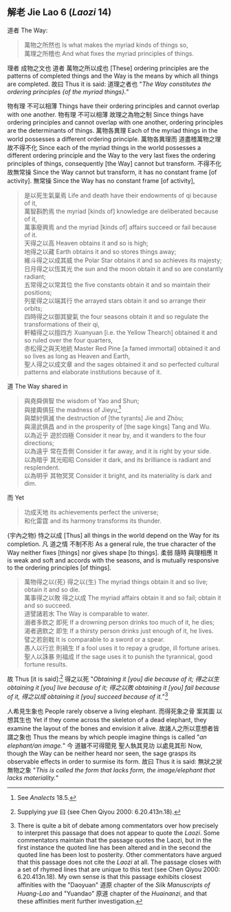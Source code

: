 ## 解老 Jie Lao 6 (_Laozi_ 14)

道者
The Way:

> 萬物之所然也
Is what makes the myriad kinds of things so,  
萬理之所稽也
And what fixes the myriad principles of things.

理者
成物之文也
道者
萬物之所以成也
[These] ordering principles
are the patterns of completed things
and the Way
is the means by which all things are completed.
故曰
Thus it is said:
道理之者也
"*The Way constitutes the ordering principles
{of the myriad things}.*"

物有理
不可以相薄
Things have their ordering principles
and cannot overlap with one another.
物有理
不可以相薄
故理之為物之制
Since things have ordering principles
and cannot overlap with one another,
ordering principles are the determinants of things.
萬物各異理
Each of the myriad things in the world possesses a different ordering principle.
萬物各異理而
道盡稽萬物之理
故不得不化
Since each of the myriad things in the world possesses a different ordering principle
and the Way to the very last fixes the ordering principles of things,
consequently [the Way] cannot but transform.
不得不化
故無常操
Since the Way cannot but transform,
it has no constant frame [of activity].
無常操
Since the Way has no constant frame [of activity],

> 是以死生氣稟焉
Life and death have their endowments of qi because of it,  
萬智斟酌焉
the myriad [kinds of] knowledge are deliberated because of it,  
萬事廢興焉
and the myriad [kinds of] affairs succeed or fail because of it.  
天得之以高
Heaven obtains it and so is high;  
地得之以藏
Earth obtains it and so stores things away;  
維斗得之以成其威
the Polar Star obtains it and so achieves its majesty;  
日月得之以恆其光
the sun and the moon obtain it and so are constantly radiant;  
五常得之以常其位
the five constants obtain it and so maintain their positions;  
列星得之以端其行
the arrayed stars obtain it and so arrange their orbits;  
四時得之以御其變氣
the four seasons obtain it and so regulate the transformations of their qi,  
軒轅得之以擅四方
Xuanyuan [i.e. the Yellow Thearch] obtained it and so ruled over the four quarters,  
赤松得之與天地統
Master Red Pine [a famed immortal] obtained it and so lives as long as Heaven and Earth,  
聖人得之以成文章
and the sages obtained it and so perfected cultural patterns and elaborate institutions because of it.

道
The Way shared in

> 與堯舜俱智
the wisdom of Yao and Shun;  
與接輿俱狂
the madness of Jieyu;[^jie-lao-9]  
與桀紂俱滅
the destruction of [the tyrants] Jie and Zhòu;  
與湯武俱昌
and in the prosperity of [the sage kings] Tang and Wu.  
以為近乎
遊於四極
Consider it near by,
and it wanders to the four directions;  
以為遠乎
常在吾側
Consider it far away,
and it is right by your side.  
以為暗乎
其光昭昭
Consider it dark,
and its brilliance is radiant and resplendent.  
以為明乎
其物冥冥
Consider it bright,
and its materiality is dark and dim.

[^jie-lao-9]: See _Analects_ 18.5.

而
Yet

> 功成天地
its achievements perfect the universe;  
和化雷霆
and its harmony transforms its thunder.

{宇內之物}
恃之以成
[Thus] all things in the world
depend on the Way for its completion.
凡
道之情
不制不形
As a general rule,
the true character of the Way
neither fixes [things] nor gives shape [to things].
柔弱
隨時
與理相應
It is weak and soft
and accords with the seasons,
and is mutually responsive to the ordering principles [of things].

> 萬物得之以{死}
得之以{生}
The myriad things obtain it and so live;
obtain it and so die.  
萬事得之以敗
得之以成
The myriad affairs obtain it and so fail;
obtain it and so succeed.  
道譬諸若水
The Way is comparable to water.  
溺者多飲之
即死
If a drowning person drinks too much of it,
he dies;  
渴者適飲之
即生
If a thirsty person drinks just enough of it,
he lives.  
譬之若劍戟
It is comparable to a sword or a spear.  
愚人以行忿
則禍生
If a fool uses it to repay a grudge,
ill fortune arises.  
聖人以誅暴
則福成
If the sage uses it to punish the tyrannical,
good fortune results.

故
Thus [it is said]:[^jie-lao-10]
得之以死
"*Obtaining it [you] die because of it;
得之以生
obtaining it [you] live because of it;
得之以敗
obtaining it [you] fail because of it,
得之以成
obtaining it [you] succeed because of it.*"[^jie-lao-11]

[^jie-lao-10]: Supplying *yue* 曰 (see Chen Qiyou 2000: 6.20.413n.18).

[^jie-lao-11]: There is quite a bit of debate among commentators
over how precisely to interpret this passage
that does not appear to quote the _Laozi_.
Some commentators maintain that the passage quotes the Laozi,
but in the first instance the quoted line has been altered
and in the second the quoted line has been lost to posterity.
Other commentators have argued that this passage
does not cite the _Laozi_ at all.
The passage closes with a set of rhymed lines
that are unique to this text (see Chen Qiyou 2000: 6.20.413n.18).
My own sense is that this passage
exhibits closest affinities
with the "Daoyuan" 道原 chapter of the
_Silk Manuscripts of Huang-Lao_ and "Yuandao" 原道 chapter of the _Huainanzi_,
and that these affinities merit further investigation.

人希見生象也
People rarely observe a living elephant.
而得死象之骨
案其圖
以想其生也
Yet if they come across the skeleton of a dead elephant,
they examine the layout of the bones
and envision it alive.
故諸人之所以意想者皆
謂之象也
Thus the means by which people imagine things
is called "*an elephant/an image.*"
今
道雖不可得聞見
聖人執其見功
以處見其形
Now,
though the Way can be neither heard nor seen,
the sage grasps its observable effects
in order to surmise its form.
故曰
Thus it is said:
無狀之狀
無物之象
"*This is called the form that lacks form,
the image/elephant that lacks materiality.*"
